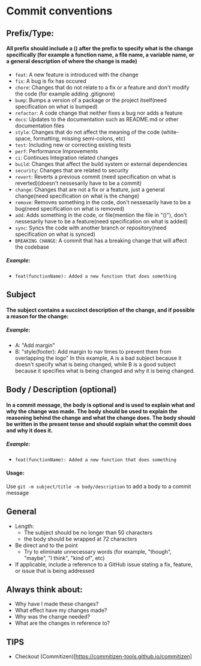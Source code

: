 # Commit conventions

## Prefix/Type:
#### All prefix should include a () after the prefix to specify what is the change specifically (for example a function name, a file name, a variable name, or a general description of where the change is made)
- `feat`: A new feature is introduced with the change
- `fix`: A bug is fix has occured
- `chore`: Changes that do not relate to a fix or a feature and don't modify the code (for example adding .gitignore)
- `bump`: Bumps a version of a package or the project itself(need specification on what is bumped)
- `refactor`: A code change that neither fixes a bug nor adds a feature
- `docs`: Updates to the documentation such as README.md or other documentation files
- `style`: Changes that do not affect the meaning of the code (white-space, formatting, missing semi-colons, etc)
- `test`: Including new or correcting existing tests
- `perf`: Performance Improvements
- `ci`: Continues Integration related changes
- `build`: Changes that affect the build system or external dependencies
- `security`: Changes that are related to security
- `revert`: Reverts a previous commit (need specification on what is reverted)(doesn't nessesarily have to be a commit)
- `change`: Changes that are not a fix or a feature, just a general change(need specification on what is the change)
- `remove`: Removes something in the code, don't nessesarily have to be a bug(need specification on what is removed)
- `add`: Adds something in the code, or file(mention the file in "()"), don't nessesarily have to be a feature(need specification on what is added)
- `sync`: Syncs the code with another branch or repository(need specification on what is synced)
- `BREAKING CHANGE`: A commit that has a breaking change that will affect the codebase
##### Example:
- `feat(functionName): Added a new function that does something`

## Subject
#### The subject contains a succinct description of the change, and if possible a reason for the change:
##### Example:
- A: "Add margin"
- B: "style(footer): Add margin to nav times to prevent them from overlapping the logo"
In this example, A is a bad subject because it doesn't specify what is being changed, while B is a good subject because it specifies what is being changed and why it is being changed.

## Body / Description (optional)
#### In a commit message, the body is optional and is used to explain what and why the change was made. The body should be used to explain the reasoning behind the change and what the change does. The body should be written in the present tense and should explain what the commit does and why it does it.
##### Example:
- `feat(functionName): Added a new function that does something`
#### Usage:
Use `git -m subject/title -m body/description` to add a body to a commit message

## General
- Length:
    - The subject should be no longer than 50 characters
    - the body should be wrapped at 72 characters
- Be direct and to the point
    - Try to eliminate unnecessary words (for example, "though", "maybe", "I think", "kind of", etc)
- If applicable, include a reference to a GitHub issue stating a fix, feature, or issue that is being addressed

## Always think about:
- Why have I made these changes?
- What effect have my changes made?
- Why was the change needed?
- What are the changes in reference to?

## TIPS
- Checkout (Commitizen)[https://commitizen-tools.github.io/commitizen]
